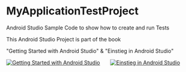 MyApplicationTestProject
========================

Android Studio Sample Code to show how to create and run Tests

This Android Studio Project is part of the book

"Getting Started with Android Studio" & "Einstieg in Android Studio"

[![Getting Started with Android Studio](https://lh4.googleusercontent.com/eGPIj_C-w8ldGLx3iTq7DqQ3Iqyo-NJHtbKnEQV2uiM=w162-h207-p-no)](http://www.amazon.com/dp/B00ES0NE5G)  &nbsp; &nbsp; &nbsp;      [![Einstieg in Android Studio](https://lh6.googleusercontent.com/TrxBr-JiyU3FQP3gXL_K9WeC61U1cPIeOw2b2Uwql1I=w162-h207-p-no)](http://www.amazon.de/dp/B00ES0NE5G)
